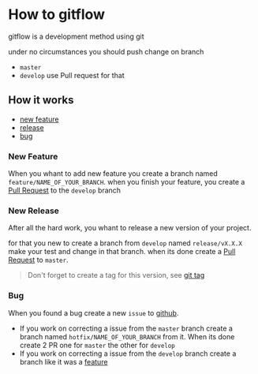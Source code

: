 # How to gitflow

gitflow is a development method using git

under no circumstances you should push change on branch
- `master`
- `develop`
use Pull request for that

## How it works

- [new feature](#new-feature)
- [release](#new-release)
- [bug](#bug)

### New Feature

When you whant to add new feature you create a branch named `feature/NAME_OF_YOUR_BRANCH`. when you finish your feature, you create a [Pull Request](https://github.com/doliG/corewar/pulls) to the `develop` branch

### New Release

After all the hard work, you whant to release a new version of your project.

for that you new to create a branch from `develop` named `release/vX.X.X` make your test and change in that branch. when its done create a [Pull Request](https://github.com/doliG/corewar/pulls) to `master`.

> Don't forget to create a tag for this version, see [git tag](https://git-scm.com/book/en/v2/Git-Basics-Tagging)

### Bug

When you found a bug create a new `issue` to [github](https://github.com/doliG/corewar/issues).
- If you work on correcting a issue from the `master` branch create a branch named `hotfix/NAME_OF_YOUR_BRANCH` from it.
When its done create 2 PR one for `master` the other for `develop`
- If you work on correcting a issue from the `develop` branch create
a branch like it was a [feature](#new-feature)
